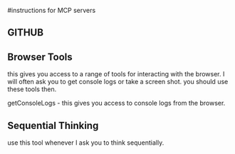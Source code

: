 #instructions for MCP servers

## GITHUB

###
<!-- instructions for MCP servers. same as cursor rules file. -->

## Browser Tools

this gives you access to a range of tools for interacting with the browser. I will often ask you to get console logs or take a screen shot. you should use these tools then.

getConsoleLogs - this gives you access to console logs from the browser. 

## Sequential Thinking

use this tool whenever I ask you to think sequentially.